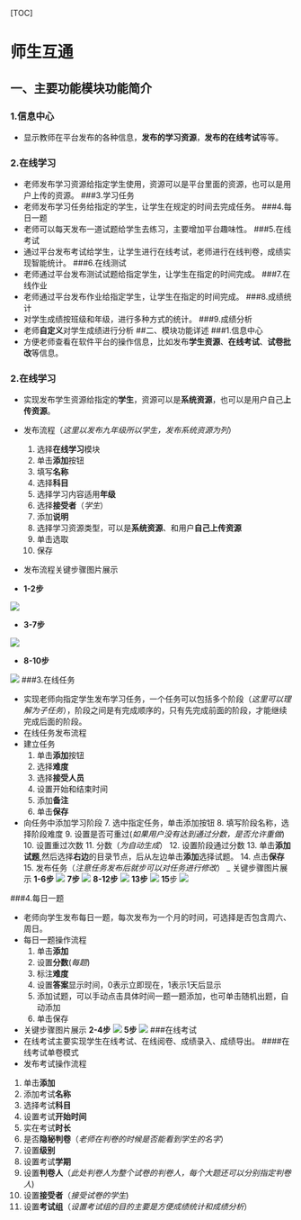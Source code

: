 [TOC]
# 师生互通

## 一、主要功能模块功能简介

### 1.信息中心

- 显示教师在平台发布的各种信息，**发布的学习资源**，**发布的在线考试**等等。
### 2.在线学习

- 老师发布学习资源给指定学生使用，资源可以是平台里面的资源，也可以是用户上传的资源。
###3.学习任务
- 老师发布学习任务给指定的学生，让学生在规定的时间去完成任务。
###4.每日一题
- 老师可以每天发布一道试题给学生去练习，主要增加平台趣味性。
###5.在线考试
- 通过平台发布考试给学生，让学生进行在线考试，老师进行在线判卷，成绩实现智能统计。
###6.在线测试
- 老师通过平台发布测试试题给指定学生，让学生在指定的时间完成。
###7.在线作业
- 老师通过平台发布作业给指定学生，让学生在指定的时间完成。
###8.成绩统计
- 对学生成绩按班级和年级，进行多种方式的统计。
###9.成绩分析
- 老师**自定义**对学生成绩进行分析
##二、模块功能详述
###1.信息中心
- 方便老师查看在软件平台的操作信息，比如发布**学生资源**、**在线考试**、**试卷批改**等信息。
### 2.在线学习

- 实现发布学生资源给指定的**学生**，资源可以是**系统资源**，也可以是用户自己**上传资源**。
- 发布流程（*这里以发布九年级所以学生，发布系统资源为列*）

  1. 选择**在线学习**模块
  2. 单击**添加**按钮
  3. 填写**名称**
  4. 选择**科目**
  5. 选择学习内容适用**年级**
  6. 选择**接受者**（*学生*）
  7. 添加**说明**
  8. 选择学习资源类型，可以是**系统资源**、和用户**自己上传资源**
  9. 单击选取
  10. 保存
- 发布流程关键步骤图片展示
- **1-2步**

 ![](file:///i:/sc/2-1.jpg)

- **3-7步**

 ![](file:///i:/sc/2-2.jpg)

- **8-10步**


![](file:///i:/sc/2-3.jpg)
###3.在线任务
- 实现老师向指定学生发布学习任务，一个任务可以包括多个阶段（*这里可以理解为子任务*），阶段之间是有完成顺序的，只有先完成前面的阶段，才能继续完成后面的阶段。
- 在线任务发布流程
- 建立任务
  1. 单击**添加**按钮
  2. 选择**难度**
  3. 选择**接受人员**
  4. 设置开始和结束时间
  5. 添加**备注**
  6. 单击**保存**
- 向任务中添加学习阶段
  7. 选中指定任务，单击添加按钮
  8. 填写阶段名称，选择阶段难度
  9. 设置是否可重过(*如果用户没有达到通过分数，是否允许重做*)
  10. 设置重过次数
  11. 分数（*为自动生成*）
  12. 设置阶段通过分数
  13. 单击**添加试题**,然后选择**右边**的目录节点，后从左边单击**添加**选择试题。
  14. 点击**保存**
  15. 发布任务（*注意任务发布后就步可以对任务进行修改*）
     _ 关键步骤图片展示
     **1-6步**
     ![](file:\\\i:\sc\3-1.jpg)
     **7步**
     ![](file:\\\i:\sc\3-1-1.jpg)
     **8-12步**
     ![](file:\\\i:\sc\3-2.jpg)
     **13步**
     ![](file:\\\i:\sc\3-3.jpg)
     **15**步
     ![](file:\\\i:\sc\3-4.jpg)

 ###4.每日一题
- 老师向学生发布每日一题，每次发布为一个月的时间，可选择是否包含周六、周日。
- 每日一题操作流程
   1. 单击**添加**
   2. 设置**分数**(*每题*)
   3. 标注**难度**
   4. 设置**答案**显示时间，0表示立即现在，1表示1天后显示
   5. 添加试题，可以手动点击具体时间一题一题添加，也可单击随机出题，自动添加
   6. 单击保存
- 关键步骤图片展示
     **2-4步**
     ![](file:\\\i:\sc\4-1.jpg)
     **5步**
     ![](file:\\\i:\sc\4-2.jpg)
###在线考试
- 在线考试主要实现学生在线考试、在线阅卷、成绩录入、成绩导出。
####在线考试单卷模式
- 发布考试操作流程
 1. 单击**添加**
 2. 添加考试**名称**
 3. 选择考试**科目**
 4. 设置考试**开始时间**
 5. 实在考试**时长**
 6. 是否**隐秘判卷**（*老师在判卷的时候是否能看到学生的名字*）
 7. 设置**级别**
 8. 设置考试**学期**
 9. 设置**判卷人**（*此处判卷人为整个试卷的判卷人，每个大题还可以分别指定判卷人*)
 10. 设置**接受者**（*接受试卷的学生*)
 11. 设置**考试组**（*设置考试组的目的主要是方便成绩统计和成绩分析*）










